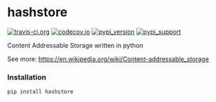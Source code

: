 # hashstore

[![travis-ci.org](https://travis-ci.org/walnutgeek/hashstore.svg?branch=master)](https://travis-ci.org/walnutgeek/hashstore)
[![codecov.io](https://codecov.io/github/walnutgeek/hashstore/coverage.svg?branch=master)](https://codecov.io/github/walnutgeek/hashstore?branch=master)
[![pypi_version](https://img.shields.io/pypi/v/hashstore.svg)](https://pypi.python.org/pypi/hashstore)
[![pypi_support](https://img.shields.io/pypi/pyversions/hashstore.svg)](https://pypi.python.org/pypi/hashstore)


Content Addressable Storage written in python

See more: https://en.wikipedia.org/wiki/Content-addressable_storage

### Installation

```
pip install hashstore
```

